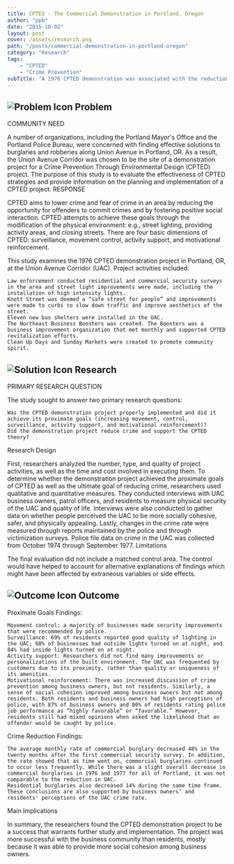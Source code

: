 ```yaml
---
title: CPTED - The Commercial Demonstration in Portland, Oregon
author: "ppb"
date: "2015-10-02"
layout: post
cover: /assets/research.png
path: "/posts/commercial-demonstration-in-portland-oregon"
category: "Research"
tags:
    - "CPTED"
    - "Crime Prevention"
subTitle: "A 1976 CPTED demonstration was associated with the reduction of commercial and residential burlargies."
---
```


## ![Problem Icon](https://github.com/google/material-design-icons/raw/master/alert/1x_web/ic_error_outline_black_48dp.png "Problem") Problem

COMMUNITY NEED

A number of organizations, including the Portland Mayor's Office and the Portland Police Bureau, were concerned with finding effective solutions to burglaries and robberies along Union Avenue in Portland, OR. As a result, the Union Avenue Corridor was chosen to be the site of a demonstration project for a Crime Prevention Through Environmental Design (CPTED) project. The purpose of this study is to evaluate the effectiveness of CPTED strategies and provide information on the planning and implementation of a CPTED project.
RESPONSE

CPTED aims to lower crime and fear of crime in an area by reducing the opportunity for offenders to commit crimes and by fostering positive social interaction. CPTED attempts to achieve these goals through the modification of the physical environment: e.g., street lighting, providing activity areas, and closing streets. There are four basic dimensions of CPTED: surveillance, movement control, activity support, and motivational reinforcement.

This study examines the 1976 CPTED demonstration project in Portland, OR, at the Union Avenue Corridor (UAC). Project activities included:

    Law enforcement conducted residential and commercial security surveys in the area and street light improvements were made, including the installation of high intensity lights.
    Knott Street was deemed a “safe street for people” and improvements were made to curbs to slow down traffic and improve aesthetics of the street.
    Eleven new bus shelters were installed in the UAC.
    The Northeast Business Boosters was created. The Boosters was a business improvement organization that met monthly and supported CPTED revitalization efforts.
    Clean Up Days and Sunday Markets were created to promote community spirit.

## ![Solution Icon](https://github.com/google/material-design-icons/raw/master/action/1x_web/ic_lightbulb_outline_black_48dp.png "Solution") Research

PRIMARY RESEARCH QUESTION

The study sought to answer two primary research questions:

    Was the CPTED demonstration project properly implemented and did it achieve its proximate goals (increasing movement, control, surveillance, activity support, and motivational reinforcement)?
    Did the demonstration project reduce crime and support the CPTED theory?

Research Design

First, researchers analyzed the number, type, and quality of project activities, as well as the time and cost involved in executing them. To determine whether the demonstration project achieved the proximate goals of CPTED as well as the ultimate goal of reducing crime, researchers used qualitative and quantitative measures. They conducted interviews with UAC business owners, patrol officers, and residents to measure physical security of the UAC and quality of life. Interviews were also conducted to gather data on whether people perceived the UAC to be more socially cohesive, safer, and physically appealing. Lastly, changes in the crime rate were measured through reports maintained by the police and through victimization surveys. Police file data on crime in the UAC was collected from October 1974 through September 1977.
Limitations

The final evaluation did not include a matched control area. The control would have helped to account for alternative explanations of findings which might have been affected by extraneous variables or side effects.

## ![Outcome Icon](https://github.com/google/material-design-icons/raw/master/action/1x_web/ic_view_list_black_48dp.png "Outcome") Outcome

Proximate Goals Findings:

    Movement control: a majority of businesses made security improvements that were recommended by police.
    Surveillance: 69% of residents reported good quality of lighting in the UAC; 68% of businesses had outside lights turned on at night, and 84% had inside lights turned on at night.
    Activity support: Researchers did not find many improvements or personalizations of the built environment. The UAC was frequented by customers due to its proximity, rather than quality or uniqueness of its amenities.
    Motivational reinforcement: There was increased discussion of crime prevention among business owners, but not residents. Similarly, a sense of social cohesion improved among business owners but not among residents. Both residents and business owners had high perceptions of police, with 87% of business owners and 80% of residents rating police job performance as “highly favorable” or “favorable.” However, residents still had mixed opinions when asked the likelihood that an offender would be caught by police.

Crime Reduction Findings:

    The average monthly rate of commercial burglary decreased 48% in the twenty months after the first commercial security survey. In addition, the rate showed that as time went on, commercial burglaries continued to occur less frequently. While there was a slight overall decrease in commercial burglaries in 1976 and 1977 for all of Portland, it was not comparable to the reduction in UAC.
    Residential burglaries also decreased 14% during the same time frame.
    These conclusions are also supported by business owners’ and residents' perceptions of the UAC crime rate.

Main Implications

In summary, the researchers found the CPTED demonstration project to be a success that warrants further study and implementation. The project was more successful with the business community than residents, mostly because it was able to provide more social cohesion among business owners.

